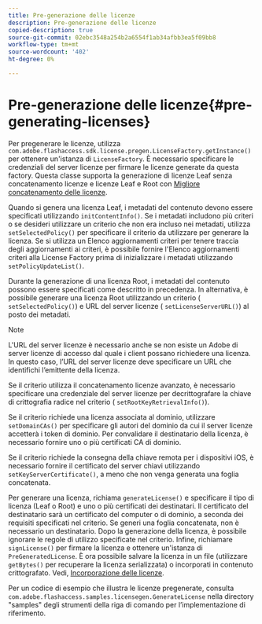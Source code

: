 ```yaml
---
title: Pre-generazione delle licenze
description: Pre-generazione delle licenze
copied-description: true
source-git-commit: 02ebc3548a254b2a6554f1ab34afbb3ea5f09bb8
workflow-type: tm+mt
source-wordcount: '402'
ht-degree: 0%

---
```


# Pre-generazione delle licenze{#pre-generating-licenses}

Per pregenerare le licenze, utilizza `com.adobe.flashaccess.sdk.license.pregen.LicenseFactory.getInstance()` per ottenere un&#39;istanza di `LicenseFactory`. È necessario specificare le credenziali del server licenze per firmare le licenze generate da questa factory. Questa classe supporta la generazione di licenze Leaf senza concatenamento licenze e licenze Leaf e Root con [Migliore concatenamento delle licenze](../../aaxs-protecting-content/content-introduction/content-usage-rules/content-other-policy-options/content-enhanced-license-chaining.md).

Quando si genera una licenza Leaf, i metadati del contenuto devono essere specificati utilizzando `initContentInfo()`. Se i metadati includono più criteri o se desideri utilizzare un criterio che non era incluso nei metadati, utilizza `setSelectedPolicy()` per specificare il criterio da utilizzare per generare la licenza. Se si utilizza un Elenco aggiornamenti criteri per tenere traccia degli aggiornamenti ai criteri, è possibile fornire l&#39;Elenco aggiornamenti criteri alla License Factory prima di inizializzare i metadati utilizzando `setPolicyUpdateList()`.

Durante la generazione di una licenza Root, i metadati del contenuto possono essere specificati come descritto in precedenza. In alternativa, è possibile generare una licenza Root utilizzando un criterio ( `setSelectedPolicy()`) e URL del server licenze ( `setLicenseServerURL()`) al posto dei metadati.

>[!NOTE]
>
>L&#39;URL del server licenze è necessario anche se non esiste un Adobe di server licenze di accesso dal quale i client possano richiedere una licenza. In questo caso, l’URL del server licenze deve specificare un URL che identifichi l’emittente della licenza.

Se il criterio utilizza il concatenamento licenze avanzato, è necessario specificare una credenziale del server licenze per decrittografare la chiave di crittografia radice nel criterio ( `setRootKeyRetrievalInfo()`).

Se il criterio richiede una licenza associata al dominio, utilizzare `setDomainCAs()` per specificare gli autori del dominio da cui il server licenze accetterà i token di dominio. Per convalidare il destinatario della licenza, è necessario fornire uno o più certificati CA di dominio.

Se il criterio richiede la consegna della chiave remota per i dispositivi iOS, è necessario fornire il certificato del server chiavi utilizzando `setKeyServerCertificate()`, a meno che non venga generata una foglia concatenata.

Per generare una licenza, richiama `generateLicense()` e specificare il tipo di licenza (Leaf o Root) e uno o più certificati dei destinatari. Il certificato del destinatario sarà un certificato del computer o di dominio, a seconda dei requisiti specificati nel criterio. Se generi una foglia concatenata, non è necessario un destinatario. Dopo la generazione della licenza, è possibile ignorare le regole di utilizzo specificate nel criterio. Infine, richiamare `signLicense()` per firmare la licenza e ottenere un&#39;istanza di `PreGeneratedLicense`. È ora possibile salvare la licenza in un file (utilizzare `getBytes()` per recuperare la licenza serializzata) o incorporati in contenuto crittografato. Vedi, [Incorporazione delle licenze](../../aaxs-protecting-content/content-pre-generating-and-embedded-licenses/content-embedding-licenses.md).

Per un codice di esempio che illustra le licenze pregenerate, consulta `com.adobe.flashaccess.samples.licensegen.GenerateLicense` nella directory &quot;samples&quot; degli strumenti della riga di comando per l’implementazione di riferimento.
